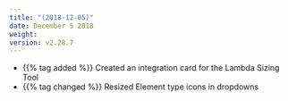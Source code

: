 ```yaml
---
title: "(2018-12-05)"
date: December 5 2018
weight:
version: v2.28.7
---
```


- {{% tag added %}} Created an integration card for the Lambda Sizing Tool
- {{% tag changed %}} Resized Element type icons in dropdowns 
